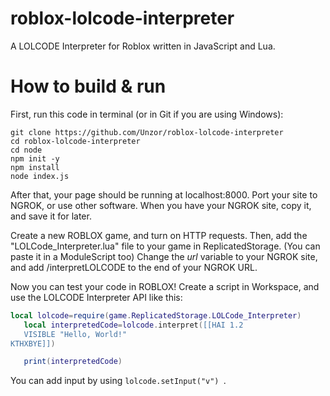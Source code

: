 # roblox-lolcode-interpreter
A LOLCODE Interpreter for Roblox written in JavaScript and Lua.

# How to build & run
First, run this code in terminal (or in Git if you are using Windows):
```
git clone https://github.com/Unzor/roblox-lolcode-interpreter
cd roblox-lolcode-interpreter
cd node
npm init -y
npm install
node index.js
```
After that, your page should be running at localhost:8000.
Port your site to NGROK, or use other software.
When you have your NGROK site, copy it, and save it for later.

Create a new ROBLOX game, and turn on HTTP requests.
Then, add the "LOLCode_Interpreter.lua" file to your game in ReplicatedStorage. (You can paste it in a ModuleScript too)
Change the _url_ variable to your NGROK site, and add /interpretLOLCODE to the end of your NGROK URL.

Now you can test your code in ROBLOX! Create a script in Workspace, and use the LOLCODE Interpreter API like this:

 ```lua
local lolcode=require(game.ReplicatedStorage.LOLCode_Interpreter)
	local interpretedCode=lolcode.interpret([[HAI 1.2
    VISIBLE "Hello, World!"
KTHXBYE]])

	print(interpretedCode)
```

You can add input by using ```lolcode.setInput("v") ```.

